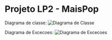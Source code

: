 # Projeto LP2 - MaisPop
Diagrama de classe:
![Diagrama de Classe](https://raw.githubusercontent.com/GersonSales/ProjetoLp2/master/.DiagramaDeClasse.png)

Diagrama de Excecoes:
![Diagrama de Excecoes](https://raw.githubusercontent.com/GersonSales/ProjetoLp2/master/.DiagramaDeExcecoes.png)
